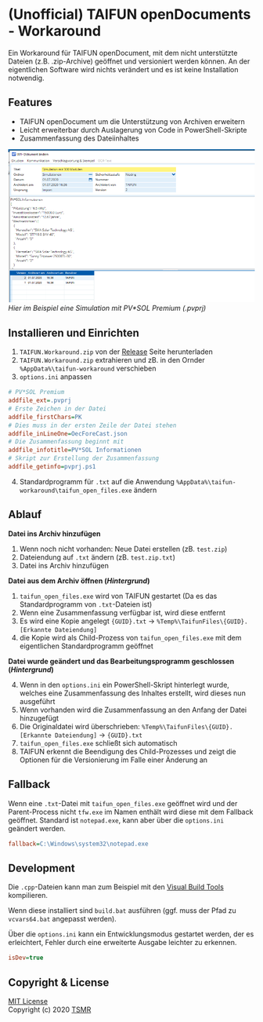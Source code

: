 
# (Unofficial) TAIFUN openDocuments - Workaround

Ein Workaround für TAIFUN openDocument, mit dem nicht unterstützte Dateien (z.B. .zip-Archive) geöffnet und versioniert werden können.
An der eigentlichen Software wird nichts verändert und es ist keine Installation notwendig.

## Features
* TAIFUN openDocument um die Unterstützung von Archiven erweitern
* Leicht erweiterbar durch Auslagerung von Code in PowerShell-Skripte
* Zusammenfassung des Dateiinhaltes  


![Screenshot](screenshot.png)
*Hier im Beispiel eine Simulation mit PV\*SOL Premium (.pvprj)*

## Installieren und Einrichten
1. `TAIFUN.Workaround.zip` von der [Release](https://github.com/otsmr/taifun-workaround/releases) Seite herunterladen
2. `TAIFUN.Workaround.zip` extrahieren und zB. in den Ornder `%AppData%\taifun-workaround` verschieben
3. `options.ini` anpassen
```ini
# PV*SOL Premium
addfile_ext=.pvprj
# Erste Zeichen in der Datei
addfile_firstChars=PK
# Dies muss in der ersten Zeile der Datei stehen
addfile_inLineOne=OecForeCast.json
# Die Zusammenfassung beginnt mit
addfile_infotitle=PV*SOL Informationen
# Skript zur Erstellung der Zusammenfassung
addfile_getinfo=pvprj.ps1
```
4. Standardprogramm für `.txt` auf die Anwendung `%AppData%\taifun-workaround\taifun_open_files.exe` ändern

## Ablauf

**Datei ins Archiv hinzufügen**
1. Wenn noch nicht vorhanden: Neue Datei erstellen (zB. `test.zip`)
2. Dateiendung auf `.txt` ändern (zB. `test.zip.txt`)
3. Datei ins Archiv hinzufügen

**Datei aus dem Archiv öffnen (*Hintergrund*)**
1. `taifun_open_files.exe` wird von TAIFUN gestartet (Da es das Standardprogramm von `.txt`-Dateien ist)
3. Wenn eine Zusammenfassung verfügbar ist, wird diese entfernt
2. Es wird eine Kopie angelegt `{GUID}.txt` -> `%Temp%\TaifunFiles\{GUID}.[Erkannte Dateiendung]`
3. die Kopie wird als Child-Prozess von `taifun_open_files.exe` mit dem eigentlichen Standardprogramm geöffnet

**Datei wurde geändert und das Bearbeitungsprogramm geschlossen (*Hintergrund*)**

4. Wenn in den `options.ini` ein PowerShell-Skript hinterlegt wurde, welches eine Zusammenfassung des Inhaltes erstellt, wird dieses nun ausgeführt
5. Wenn vorhanden wird die Zusammenfassung an den Anfang der Datei hinzugefügt
4. Die Originaldatei wird überschrieben: `%Temp%\TaifunFiles\{GUID}.[Erkannte Dateiendung]` -> `{GUID}.txt`
5. `taifun_open_files.exe` schließt sich automatisch 
6. TAIFUN erkennt die Beendigung des Child-Prozesses und zeigt die Optionen für die Versionierung im Falle einer Änderung an

## Fallback

Wenn eine `.txt`-Datei mit `taifun_open_files.exe` geöffnet wird und der Parent-Process nicht `tfw.exe` im Namen enthält wird diese mit dem Fallback geöffnet. Standard ist `notepad.exe`, kann aber über die `options.ini` geändert werden.

```ini
fallback=C:\Windows\system32\notepad.exe
```

## Development

Die `.cpp`-Dateien kann man zum Beispiel mit den [Visual Build Tools](https://visualstudio.microsoft.com/de/visual-cpp-build-tools/)  kompilieren.

Wenn diese installiert sind `build.bat` ausführen (ggf. muss der Pfad zu `vcvars64.bat` angepasst werden).

Über die `options.ini` kann ein Entwicklungsmodus gestartet werden, der es erleichtert, Fehler durch eine erweiterte Ausgabe leichter zu erkennen.
```ini
isDev=true
```

## Copyright & License

[MIT License](https://github.com/otsmr/win10settings/blob/master/LICENSE)  
Copyright (c) 2020  <a href="https://tsmr.eu">TSMR</a>